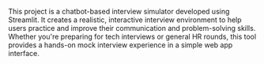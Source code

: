 This project is a chatbot-based interview simulator developed using Streamlit. It creates a realistic, interactive interview environment to help users practice and improve their communication and problem-solving skills. Whether you're preparing for tech interviews or general HR rounds, this tool provides a hands-on mock interview experience in a simple web app interface.

